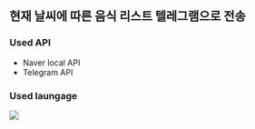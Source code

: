 ## 현재 날씨에 따른 음식 리스트 텔레그램으로 전송

### Used API
- Naver local API
- Telegram API


### Used laungage
<img src="https://img.shields.io/badge/Python-3776AB?style=flat-square&logo=Python&logoColor=white"/> 
